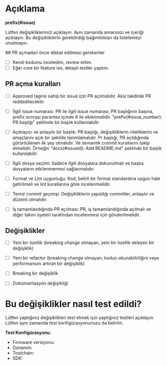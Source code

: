 
# Açıklama

 **prefix(#issue)**

Lütfen değişikliklerinizi açıklayın. Aynı zamanda amacınızı ve içeriği açıklayın. Bu değişikliklerin gerektirdiği bağımlılıkları da listelemeyi unutmayın.


## PR açmadan önce dikkat edilmesi gerekenler
- [ ] Kendi kodumu inceledim, review ettim.
- [ ] Eğer core bir feature ise, detaylı testler yaptım.

## PR açma kuralları
- [ ] Approved tagine sahip bir issue için PR açılmalıdır. Aksi takdirde PR reddedilecektir.
- [ ] İlgili issue numarası: PR ile ilgili issue numarası, PR başlığının başına, prefix sonrası parantez içinde # ile eklenmelidir. "prefix(#issue_number): PR başlığı" şeklinde bir başlık kullanılabilir.
- [ ] Açıklayıcı ve anlaşılır bir başlık: PR başlığı, değişikliklerin niteliklerini ve amaçlarını açık bir şekilde tanımlamalıdır. Pr başlığı, PR açıldığında görüntülenen ilk şey olmalıdır. Ve semantik commit kurallarını takip etmelidir. Örneğin "docs(#issueId): Add README.md" şeklinde bir başlık kullanılabilir. 
- [ ] İlgili dosya seçimi: Sadece ilgili dosyalara dokunulmalı ve başka dosyaların etkilenmemesi sağlanmalıdır.
- [ ] Format ve Lint uygunluğu: Kod, belirli bir format standardına uygun hale getirilmeli ve lint kurallarına göre incelenmelidir.
- [ ] Temiz commit geçmişi: Değişikliklerin yapıldığı commitler, anlaşılır ve düzenli olmalıdır.
- [ ] İş tamamlandığında PR açılması: PR, iş tamamlandığında açılmalı ve diğer takım üyeleri tarafından incelenmesi için gönderilmelidir.



## Değişiklikler

- [ ] Yeni bir özellik (breaking change olmayan, yeni bir özellik ekleyen bir değişiklik)
- [ ] Yeni bir refactor (breaking change olmayan, kodun okunabilirliğini veya performansını artıran bir değişiklik)
- [ ] Breaking bir değişiklik 
- [ ] Dokümantasyon değişikliği


# Bu değişiklikler nasıl test edildi?

Lütfen yaptığınız değişiklikleri test etmek için yaptığınız testleri açıklayın. Lütfen aynı zamanda test konfigürasyonunuzu da belirtin.


**Test Konfigürasyonu**:

* Firmware versiyonu:
* Donanım:
* Toolchain:
* SDK:

